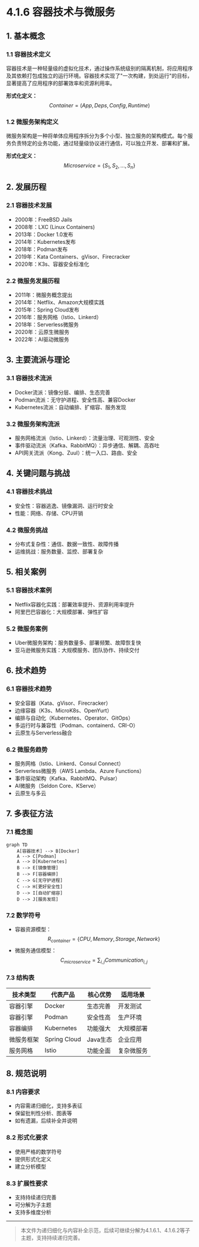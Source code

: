 # 4.1.6 容器技术与微服务

## 1. 基本概念

### 1.1 容器技术定义

容器技术是一种轻量级的虚拟化技术，通过操作系统级别的隔离机制，将应用程序及其依赖打包成独立的运行环境。容器技术实现了"一次构建，到处运行"的目标，显著提高了应用程序的部署效率和资源利用率。

**形式化定义：**
$$Container = (App, Deps, Config, Runtime)$$

### 1.2 微服务架构定义

微服务架构是一种将单体应用程序拆分为多个小型、独立服务的架构模式。每个服务负责特定的业务功能，通过轻量级协议进行通信，可以独立开发、部署和扩展。

**形式化定义：**
$$Microservice = \{S_1, S_2, ..., S_n\}$$

## 2. 发展历程

### 2.1 容器技术发展

- 2000年：FreeBSD Jails
- 2008年：LXC (Linux Containers)
- 2013年：Docker 1.0发布
- 2014年：Kubernetes发布
- 2018年：Podman发布
- 2019年：Kata Containers、gVisor、Firecracker
- 2020年：K3s、容器安全标准化

### 2.2 微服务发展历程

- 2011年：微服务概念提出
- 2014年：Netflix、Amazon大规模实践
- 2015年：Spring Cloud发布
- 2016年：服务网格（Istio、Linkerd）
- 2018年：Serverless微服务
- 2020年：云原生微服务
- 2022年：AI驱动微服务

## 3. 主要流派与理论

### 3.1 容器技术流派

- Docker流派：镜像分层、编排、生态完善
- Podman流派：无守护进程、安全性高、兼容Docker
- Kubernetes流派：自动编排、扩缩容、服务发现

### 3.2 微服务架构流派

- 服务网格流派（Istio、Linkerd）：流量治理、可观测性、安全
- 事件驱动流派（Kafka、RabbitMQ）：异步通信、解耦、高吞吐
- API网关流派（Kong、Zuul）：统一入口、路由、安全

## 4. 关键问题与挑战

### 4.1 容器技术挑战

- 安全性：容器逃逸、镜像漏洞、运行时安全
- 性能：网络、存储、CPU开销

### 4.2 微服务挑战

- 分布式复杂性：通信、数据一致性、故障传播
- 运维挑战：服务数量、监控、部署复杂

## 5. 相关案例

### 5.1 容器技术案例

- Netflix容器化实践：部署效率提升、资源利用率提升
- 阿里巴巴容器化：大规模部署、弹性扩容

### 5.2 微服务案例

- Uber微服务架构：服务数量多、部署频繁、故障恢复快
- 亚马逊微服务实践：大规模服务、团队协作、持续交付

## 6. 技术趋势

### 6.1 容器技术趋势

- 安全容器（Kata、gVisor、Firecracker）
- 边缘容器（K3s、MicroK8s、OpenYurt）
- 编排与自动化（Kubernetes、Operator、GitOps）
- 多运行时与兼容性（Podman、containerd、CRI-O）
- 云原生与Serverless融合

### 6.2 微服务趋势

- 服务网格（Istio、Linkerd、Consul Connect）
- Serverless微服务（AWS Lambda、Azure Functions）
- 事件驱动架构（Kafka、RabbitMQ、Pulsar）
- AI微服务（Seldon Core、KServe）
- 云原生与多云

## 7. 多表征方法

### 7.1 概念图

```mermaid
graph TD
    A[容器技术] --> B[Docker]
    A --> C[Podman]
    A --> D[Kubernetes]
    B --> E[镜像管理]
    B --> F[容器编排]
    C --> G[无守护进程]
    C --> H[更好安全性]
    D --> I[自动扩缩容]
    D --> J[服务发现]
```

### 7.2 数学符号

- 容器资源模型：
$$R_{container} = \{CPU, Memory, Storage, Network\}$$
- 微服务通信模型：
$$C_{microservice} = \sum_{i,j} Communication_{i,j}$$

### 7.3 结构表

| 技术类型 | 代表产品 | 核心优势 | 适用场景 |
|----------|----------|----------|----------|
| 容器引擎 | Docker | 生态完善 | 开发测试 |
| 容器引擎 | Podman | 安全性高 | 生产环境 |
| 容器编排 | Kubernetes | 功能强大 | 大规模部署 |
| 微服务框架 | Spring Cloud | Java生态 | 企业应用 |
| 服务网格 | Istio | 功能全面 | 复杂微服务 |

## 8. 规范说明

### 8.1 内容要求

- 内容需递归细化，支持多表征
- 保留批判性分析、图表等
- 如有遗漏，后续补全并说明

### 8.2 形式化要求

- 使用严格的数学符号
- 提供形式化定义
- 建立分析模型

### 8.3 扩展性要求

- 支持持续递归完善
- 可分解为子主题
- 支持多维度分析

---
> 本文件为递归细化与内容补全示范，后续可继续分解为4.1.6.1、4.1.6.2等子主题，支持持续递归完善。
